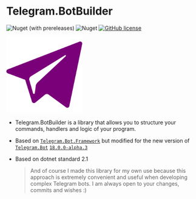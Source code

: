 # Telegram.BotBuilder

![Nuget (with prereleases)](https://img.shields.io/nuget/vpre/Telegram.BotBuilder?style=for-the-badge)
![Nuget](https://img.shields.io/nuget/dt/Telegram.BotBuilder?style=for-the-badge)
[![GitHub license](https://img.shields.io/github/license/jenyaalexanov/Telegram.BotBuilder?style=for-the-badge)](https://github.com/jenyaalexanov/Telegram.BotBuilder/blob/master/LICENSE)

<img src="./icons/BotBuilder.svg" alt="Telegram BotBuilder Logo" width=200 height=200 />

- Telegram.BotBuilder is a library that allows you to structure your commands, handlers and logic of your program.
- Based on [`Telegram.Bot.Framework`](https://github.com/TelegramBots/Telegram.Bot.Framework) but modified for the new version of [`Telegram.Bot`](https://github.com/TelegramBots/Telegram.Bot) [`18.0.0-alpha.3`](https://www.nuget.org/packages/Telegram.Bot/18.0.0-alpha.3) 
- Based on dotnet standard 2.1

  >And of course I made this library for my own use because this approach is extremely convenient and useful when developing complex Telegram bots.
  >I am always open to your changes, commits and wishes :)
